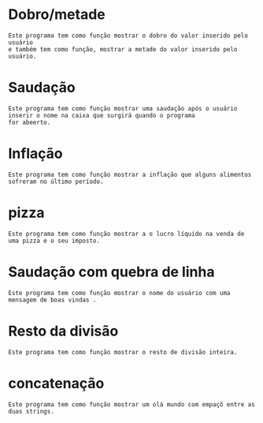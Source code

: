 # Dobro/metade

```
Este programa tem como função mostrar o dobro do valor inserido pelo usuário
e também tem como função, mostrar a metade do valor inserido pelo usuário.
```

# Saudação

```
Este programa tem como função mostrar uma saudação após o usuário inserir o nome na caixa que surgirá quando o programa
for abeerto.
```

# Inflação

```
Este programa tem como função mostrar a inflação que alguns alimentos sofreram no último período.
```

# pizza

```
Este programa tem como função mostrar a o lucro líquido na venda de uma pizza e o seu imposto.
```

# Saudação com quebra de linha

```
Este programa tem como função mostrar o nome do usuário com uma mensagem de boas vindas .
```

# Resto da divisão

```
Este programa tem como função mostrar o resto de divisão inteira.
```

# concatenação

```
Este programa tem como função mostrar um olá mundo com empaçõ entre as duas strings.
```
